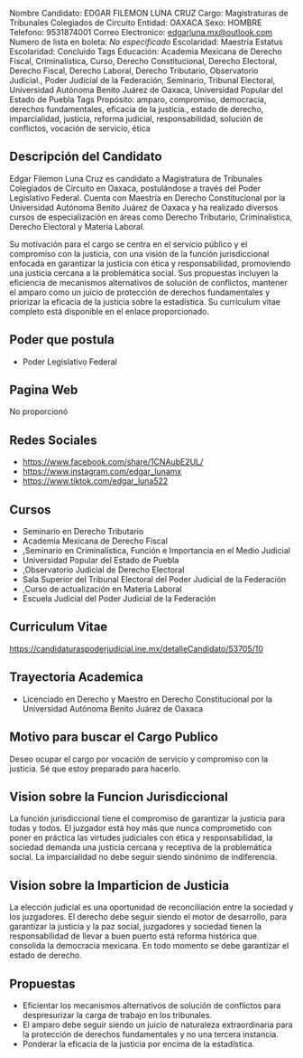 Nombre Candidato: EDGAR FILEMON LUNA CRUZ
Cargo: Magistraturas de Tribunales Colegiados de Circuito
Entidad: OAXACA
Sexo: HOMBRE
Telefono: 9531874001
Correo Electronico: edgarluna.mx@outlook.com
Numero de lista en boleta: *No especificado*
Escolaridad: Maestría
Estatus Escolaridad: Concluido
Tags Educación: Academia Mexicana de Derecho Fiscal, Criminalística, Curso, Derecho Constitucional, Derecho Electoral, Derecho Fiscal, Derecho Laboral, Derecho Tributario, Observatorio Judicial., Poder Judicial de la Federación, Seminario, Tribunal Electoral, Universidad Autónoma Benito Juárez de Oaxaca, Universidad Popular del Estado de Puebla
Tags Propósito: amparo, compromiso, democracia, derechos fundamentales, eficacia de la justicia., estado de derecho, imparcialidad, justicia, reforma judicial, responsabilidad, solución de conflictos, vocación de servicio, ética


## Descripción del Candidato 

Edgar Filemon Luna Cruz es candidato a Magistratura de Tribunales Colegiados de Circuito en Oaxaca, postulándose a través del Poder Legislativo Federal. Cuenta con Maestría en Derecho Constitucional por la Universidad Autónoma Benito Juárez de Oaxaca y ha realizado diversos cursos de especialización en áreas como Derecho Tributario, Criminalística, Derecho Electoral y Materia Laboral.

Su motivación para el cargo se centra en el servicio público y el compromiso con la justicia, con una visión de la función jurisdiccional enfocada en garantizar la justicia con ética y responsabilidad, promoviendo una justicia cercana a la problemática social. Sus propuestas incluyen la eficiencia de mecanismos alternativos de solución de conflictos, mantener el amparo como un juicio de protección de derechos fundamentales y priorizar la eficacia de la justicia sobre la estadística. Su curriculum vitae completo está disponible en el enlace proporcionado.


## Poder que postula

- Poder Legislativo Federal


## Pagina Web

No proporcionó


## Redes Sociales

- https://www.facebook.com/share/1CNAubE2UL/
- https://www.instagram.com/edgar_lunamx
- https://www.tiktok.com/edgar_luna522


## Cursos

- Seminario en Derecho Tributario
- Academia Mexicana de Derecho Fiscal
- ,Seminario en Criminalística, Función e Importancia en el Medio Judicial
- Universidad Popular del Estado de Puebla
- ,Observatorio Judicial de Derecho Electoral
- Sala Superior del Tribunal Electoral del Poder Judicial de la Federación
- ,Curso de actualización en Materia Laboral
- Escuela Judicial del Poder Judicial de la Federación


## Curriculum Vitae

https://candidaturaspoderjudicial.ine.mx/detalleCandidato/53705/10


## Trayectoria Academica

- Licenciado en Derecho y Maestro en Derecho Constitucional por la Universidad Autónoma Benito Juárez de Oaxaca


## Motivo para buscar el Cargo Publico

Deseo ocupar el cargo por vocación de servicio y compromiso con la justicia. Sé que estoy preparado para hacerlo.


## Vision sobre la Funcion Jurisdiccional

La función jurisdiccional tiene el compromiso de garantizar la justicia para todas y todos. El juzgador está hoy más que nunca comprometido con poner en práctica las virtudes judiciales con ética y responsabilidad, la sociedad demanda una justicia cercana y receptiva de la problemática social. La imparcialidad no debe seguir siendo sinónimo de indiferencia.


## Vision sobre la Imparticion de Justicia

La elección judicial es una oportunidad de reconciliación entre la sociedad y los juzgadores. El derecho debe seguir siendo el motor de desarrollo, para garantizar la justicia y la paz social, juzgadores y sociedad tienen la responsabilidad de llevar a buen puerto está reforma histórica que consolida la democracia mexicana. En todo momento se debe garantizar el estado de derecho.


## Propuestas

- Eficientar los mecanismos alternativos de solución de conflictos para despresurizar la carga de trabajo en los tribunales.
- El amparo debe seguir siendo un juicio de naturaleza extraordinaria para la protección de derechos fundamentales y no una tercera instancia.
- Ponderar la eficacia de la justicia por encima de la estadística.

